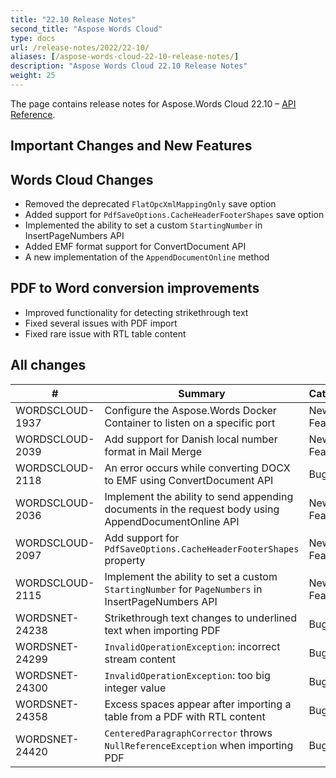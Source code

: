 ```yaml
---
title: "22.10 Release Notes"
second_title: "Aspose Words Cloud"
type: docs
url: /release-notes/2022/22-10/
aliases: [/aspose-words-cloud-22-10-release-notes/]
description: "Aspose Words Cloud 22.10 Release Notes"
weight: 25
---
```


The page contains release notes for Aspose.Words Cloud 22.10 – [API Reference](https://apireference.aspose.cloud/words/).

## Important Changes and New Features

## Words Cloud Changes

- Removed the deprecated `FlatOpcXmlMappingOnly` save option
- Added support for `PdfSaveOptions.CacheHeaderFooterShapes` save option
- Implemented the ability to set a custom `StartingNumber` in InsertPageNumbers API
- Added EMF format support for ConvertDocument API
- A new implementation of the `AppendDocumentOnline` method


## PDF to Word conversion improvements

- Improved functionality for detecting strikethrough text
- Fixed several issues with PDF import
- Fixed rare issue with RTL table content


## All changes

| #               | Summary                                                                                              | Category |
|-----------------|------------------------------------------------------------------------------------------------------|----------|
| WORDSCLOUD-1937 | Configure the Aspose.Words Docker Container to listen on a specific port                             | New Feature |
| WORDSCLOUD-2039 | Add support for Danish local number format in Mail Merge                                             | New Feature |
| WORDSCLOUD-2118 | An error occurs while converting DOCX to EMF using ConvertDocument API                               | Bug      |
| WORDSCLOUD-2036 | Implement the ability to send appending documents in the request body using AppendDocumentOnline API | New Feature |
| WORDSCLOUD-2097 | Add support for `PdfSaveOptions.CacheHeaderFooterShapes` property                                    | New Feature |
| WORDSCLOUD-2115 | Implement the ability to set a custom `StartingNumber` for `PageNumbers` in InsertPageNumbers API    | New Feature |
| WORDSNET-24238 | Strikethrough text changes to underlined text when importing PDF                                      | Bug         |
| WORDSNET-24299 | `InvalidOperationException`: incorrect stream content                                                 | Bug         |
| WORDSNET-24300 | `InvalidOperationException`: too big integer value                                                    | Bug         |
| WORDSNET-24358 | Excess spaces appear after importing a table from a PDF with RTL content                              | Bug         |
| WORDSNET-24420 | `CenteredParagraphCorrector` throws `NullReferenceException` when importing PDF                       | Bug         |
